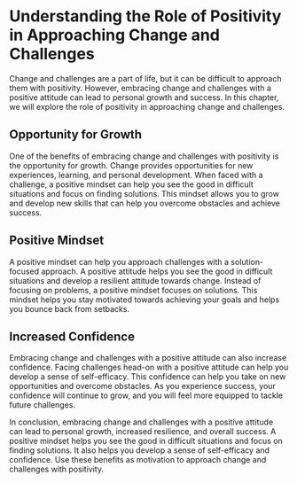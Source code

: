 Understanding the Role of Positivity in Approaching Change and Challenges
==========================================================================================================================

Change and challenges are a part of life, but it can be difficult to approach them with positivity. However, embracing change and challenges with a positive attitude can lead to personal growth and success. In this chapter, we will explore the role of positivity in approaching change and challenges.

Opportunity for Growth
----------------------

One of the benefits of embracing change and challenges with positivity is the opportunity for growth. Change provides opportunities for new experiences, learning, and personal development. When faced with a challenge, a positive mindset can help you see the good in difficult situations and focus on finding solutions. This mindset allows you to grow and develop new skills that can help you overcome obstacles and achieve success.

Positive Mindset
----------------

A positive mindset can help you approach challenges with a solution-focused approach. A positive attitude helps you see the good in difficult situations and develop a resilient attitude towards change. Instead of focusing on problems, a positive mindset focuses on solutions. This mindset helps you stay motivated towards achieving your goals and helps you bounce back from setbacks.

Increased Confidence
--------------------

Embracing change and challenges with a positive attitude can also increase confidence. Facing challenges head-on with a positive attitude can help you develop a sense of self-efficacy. This confidence can help you take on new opportunities and overcome obstacles. As you experience success, your confidence will continue to grow, and you will feel more equipped to tackle future challenges.

In conclusion, embracing change and challenges with a positive attitude can lead to personal growth, increased resilience, and overall success. A positive mindset helps you see the good in difficult situations and focus on finding solutions. It also helps you develop a sense of self-efficacy and confidence. Use these benefits as motivation to approach change and challenges with positivity.


